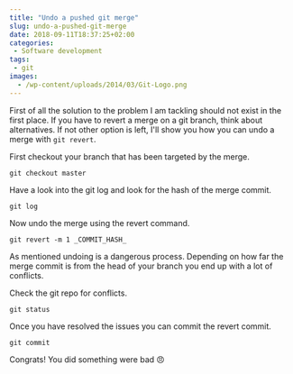 ```yaml
---
title: "Undo a pushed git merge"
slug: undo-a-pushed-git-merge
date: 2018-09-11T18:37:25+02:00
categories:
 - Software development
tags:
 - git
images:
  - /wp-content/uploads/2014/03/Git-Logo.png
---
```


First of all the solution to the problem I am tackling should not exist in the first place. If you have to revert a merge on a git branch, think about alternatives. If not other option is left, I'll show you how you can undo a merge with `git revert`.
<!--more-->

First checkout your branch that has been targeted by the merge.

`git checkout master`

Have a look into the git log and look for the hash of the merge commit.

`git log`

Now undo the merge using the revert command.

`git revert -m 1 _COMMIT_HASH_`

As mentioned undoing is a dangerous process. Depending on how far the merge commit is from the head of your branch you end up with a lot of conflicts.

Check the git repo for conflicts.

`git status`

Once you have resolved the issues you can commit the revert commit.

`git commit`

Congrats! You did something were bad 😠